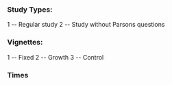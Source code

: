 ### Study Types:
1 -- Regular study
2 -- Study without Parsons questions

### Vignettes:
1 -- Fixed
2 -- Growth
3 -- Control

### Times

